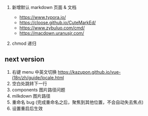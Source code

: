1. 新增默认 markdown 页面 & 文档

   - https://www.typora.io/
   - https://cloose.github.io/CuteMarkEd/
   - https://www.zybuluo.com/cmd/
   - https://macdown.uranusjr.com/

2. chmod 递归

## next version

1. 右键 menu 中英文切换 https://kazupon.github.io/vue-i18n/zh/guide/locale.html
2. 空白处跳转下一行
3. components 图片路径问题
4. milkdown 图片路径
5. 重命名 bug (完成重命名之后，聚焦到其他位置，不会自动失去焦点)
6. 设置重启后生效
